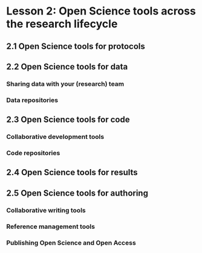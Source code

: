 # Lesson 2: Open Science tools across the research lifecycle

## 2.1 Open Science tools for protocols

## 2.2 Open Science tools for data

### Sharing data with your (research) team

### Data repositories

## 2.3 Open Science tools for code

### Collaborative development tools

### Code repositories

## 2.4 Open Science tools for results

## 2.5 Open Science tools for authoring

### Collaborative writing tools

### Reference management tools

### Publishing Open Science and Open Access
